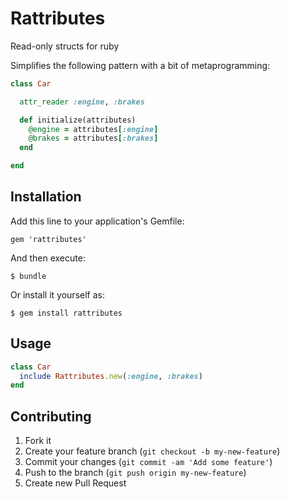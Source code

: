 # Rattributes

Read-only structs for ruby

Simplifies the following pattern with a bit of metaprogramming:

```ruby
class Car

  attr_reader :engine, :brakes

  def initialize(attributes)
    @engine = attributes[:engine]
    @brakes = attributes[:brakes]
  end

end
```

## Installation

Add this line to your application's Gemfile:

    gem 'rattributes'

And then execute:

    $ bundle

Or install it yourself as:

    $ gem install rattributes

## Usage

```ruby
class Car
  include Rattributes.new(:engine, :brakes)
end
```


## Contributing

1. Fork it
2. Create your feature branch (`git checkout -b my-new-feature`)
3. Commit your changes (`git commit -am 'Add some feature'`)
4. Push to the branch (`git push origin my-new-feature`)
5. Create new Pull Request
